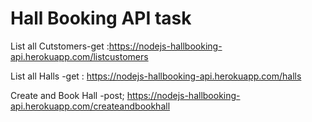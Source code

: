 # Hall Booking API task

List all Cutstomers-get :https://nodejs-hallbooking-api.herokuapp.com/listcustomers


List all Halls -get : https://nodejs-hallbooking-api.herokuapp.com/halls



Create and Book Hall -post; https://nodejs-hallbooking-api.herokuapp.com/createandbookhall
